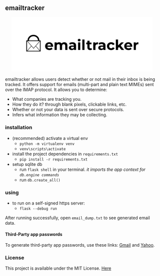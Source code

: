 ## emailtracker

<p align="center">
  <img width="460" src="assets/logo%20for%20md.png">
</p>

emailtracker allows users detect whether or not mail in their inbox is being tracked. It offers support for emails (multi-part and plain text MIMEs) sent over the IMAP protocol. It allows you to determine:
- What companies are tracking you.
- How they do it? through blank pixels, clickable links, etc.
- Whether or not your data is sent over secure protocols. 
- Infers what information they may be collecting.

### installation
- (recommended) activate a virtual env
  - `python -m virtualenv venv`
  - `venv\scripts\activate` 
- install the project dependencies in `requirements.txt`
  - `pip install -r requirements.txt`
- setup sqlite db
  - run `flask shell` in your terminal. *it imports the app context for `db.engine commands`*
  - run `db.create_all()`

### using
- to run on a self-signed https server:
  - `flask --debug run` 

After running successfully, open `email_dump.txt` to see generated email data.

#### Third-Party app passwords
To generate third-party app passwords, use these links: [Gmail](https://www.lifewire.com/get-a-password-to-access-gmail-by-pop-imap-2-1171882) and [Yahoo](https://www.esofttools.com/blog/how-to-generate-third-party-app-passwords-in-yahoo-account/).


<!-- #### Sample Output

```txt
===========Mail[b'1']===========
Subject:     Last Chance: Save 20% on Ader404
Sender's Email Address: <waltervan@mail.jpg.com>
Sender's Mail Server: mta.mail.acw.com. [136.222.180.666]
Links found:
http://click.mail.kaptest.com/open.aspx?ffcb10-fe9313737c64007974-fdfd15707263067f77167472-fe901372766605757d-ff931375-fe2b127170610779761d70-ff061674756407&d=70178&bmt=0
Images found:
http://image.mail.kaptest.com/lib/fe901372766605757d/m/1/d6c8056a-36cf-4589-ad99-4d8beb56c491.png
https://image.s4.exct.net/lib/fe911573736c007d7d/m/2/24b84e22-8d38-4d6c-98db-80812ca4de5f.png
Tracking Links found: 
<img src="http://click.mail.kaptest.com/open.aspx?ffcb10-fe9313737c64007974-fdfd15707263067f77167472-fe901372766605757d-ff931375-fe2b127170610779761d70-ff061674756407&d=70178&bmt=0" width="1" height="1" alt="">
```
### Contributing

From suggestions, code refactors to tests, we accept small contributions. Things to note:
- Style guide: [PEP8](https://peps.python.org/pep-0008/)
- Use clear, informative commit messages
 -->

### License
This project is available under the MIT License. [Here](LICENSE)
